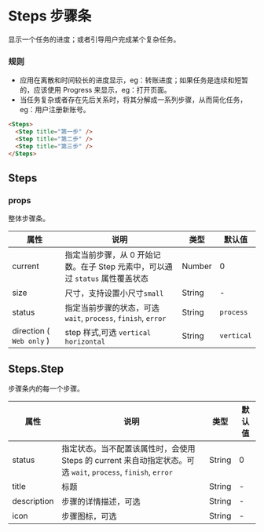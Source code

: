 # Steps 步骤条

显示一个任务的进度；或者引导用户完成某个复杂任务。

### 规则
- 应用在离散和时间较长的进度显示，eg：转账进度；如果任务是连续和短暂的，应该使用 Progress 来显示，eg：打开页面。
- 当任务复杂或者存在先后关系时，将其分解成一系列步骤，从而简化任务，eg：用户注册新账号。


```html
<Steps>
  <Step title="第一步" />
  <Step title="第二步" />
  <Step title="第三步" />
</Steps>
```
## Steps
### props

整体步骤条。

| 属性 | 说明 | 类型 | 默认值 |
| --- | --- | --- | --- |
| current | 指定当前步骤，从 0 开始记数。在子 Step 元素中，可以通过 `status` 属性覆盖状态 | Number | 0 |
| size | 尺寸，支持设置小尺寸`small` | String | - |
| status | 指定当前步骤的状态，可选 `wait`, `process`, `finish`, `error` | String | `process` |
| direction ( `Web only` ) | step 样式,可选 `vertical` `horizontal` | String | `vertical` |

## Steps.Step

步骤条内的每一个步骤。

| 属性 | 说明 | 类型 | 默认值 |
| --- | --- | --- | --- |
| status | 指定状态。当不配置该属性时，会使用 Steps 的 current 来自动指定状态。可选 `wait`, `process`, `finish`, `error` | String | 0 |
| title | 标题 | String | - |
| description | 步骤的详情描述，可选 | String | - |
| icon | 步骤图标，可选 | String | - |
